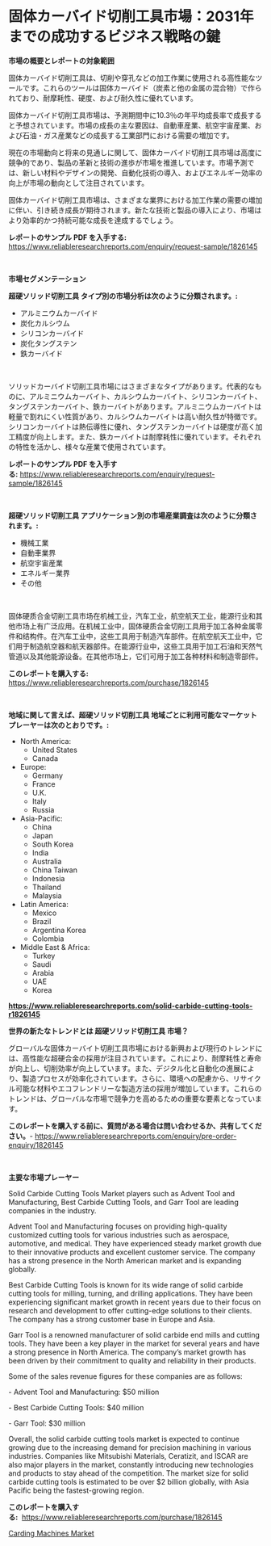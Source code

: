 <p><h1>固体カーバイド切削工具市場：2031年までの成功するビジネス戦略の鍵</h1></p><p><strong>市場の概要とレポートの対象範囲</strong></p>
<p><p>固体カーバイド切削工具は、切削や穿孔などの加工作業に使用される高性能なツールです。これらのツールは固体カーバイド（炭素と他の金属の混合物）で作られており、耐摩耗性、硬度、および耐久性に優れています。</p><p>固体カーバイド切削工具市場は、予測期間中に10.3％の年平均成長率で成長すると予想されています。市場の成長の主な要因は、自動車産業、航空宇宙産業、および石油・ガス産業などの成長する工業部門における需要の増加です。</p><p>現在の市場動向と将来の見通しに関して、固体カーバイド切削工具市場は高度に競争的であり、製品の革新と技術の進歩が市場を推進しています。市場予測では、新しい材料やデザインの開発、自動化技術の導入、およびエネルギー効率の向上が市場の動向として注目されています。</p><p>固体カーバイド切削工具市場は、さまざまな業界における加工作業の需要の増加に伴い、引き続き成長が期待されます。新たな技術と製品の導入により、市場はより効率的かつ持続可能な成長を達成するでしょう。</p></p>
<p><strong>レポートのサンプル PDF を入手する:</strong> <a href="https://www.reliableresearchreports.com/enquiry/request-sample/1826145">https://www.reliableresearchreports.com/enquiry/request-sample/1826145</a></p>
<p>&nbsp;</p>
<p><strong>市場セグメンテーション</strong></p>
<p><strong>超硬ソリッド切削工具 タイプ別の市場分析は次のように分類されます。:</strong></p>
<p><ul><li>アルミニウムカーバイド</li><li>炭化カルシウム</li><li>シリコンカーバイド</li><li>炭化タングステン</li><li>鉄カーバイド</li></ul></p>
<p>&nbsp;</p>
<p><p>ソリッドカーバイド切削工具市場にはさまざまなタイプがあります。代表的なものに、アルミニウムカーバイト、カルシウムカーバイト、シリコンカーバイト、タングステンカーバイト、鉄カーバイトがあります。アルミニウムカーバイトは軽量で割れにくい性質があり、カルシウムカーバイトは高い耐久性が特徴です。シリコンカーバイトは熱伝導性に優れ、タングステンカーバイトは硬度が高く加工精度が向上します。また、鉄カーバイトは耐摩耗性に優れています。それぞれの特性を活かし、様々な産業で使用されています。</p></p>
<p><strong>レポートのサンプル PDF を入手する:</strong>&nbsp;<a href="https://www.reliableresearchreports.com/enquiry/request-sample/1826145">https://www.reliableresearchreports.com/enquiry/request-sample/1826145</a></p>
<p>&nbsp;</p>
<p><strong> 超硬ソリッド切削工具 アプリケーション別の市場産業調査は次のように分類されます。:</strong></p>
<p><ul><li>機械工業</li><li>自動車業界</li><li>航空宇宙産業</li><li>エネルギー業界</li><li>その他</li></ul></p>
<p>&nbsp;</p>
<p><p>固体硬质合金切削工具市场在机械工业，汽车工业，航空航天工业，能源行业和其他市场上有广泛应用。在机械工业中，固体硬质合金切削工具用于加工各种金属零件和结构件。在汽车工业中，这些工具用于制造汽车部件。在航空航天工业中，它们用于制造航空器和航天器部件。在能源行业中，这些工具用于加工石油和天然气管道以及其他能源设备。在其他市场上，它们可用于加工各种材料和制造零部件。</p></p>
<p><strong>このレポートを購入する:</strong>&nbsp; <a href="https://www.reliableresearchreports.com/purchase/1826145">https://www.reliableresearchreports.com/purchase/1826145</a></p>
<p>&nbsp;</p>
<p><strong>地域に関して言えば、超硬ソリッド切削工具 地域ごとに利用可能なマーケットプレーヤーは次のとおりです。:</strong></p>
<p><ul>
    <li>
        North America:
        <ul>
            <li>United States</li>
            <li>Canada</li>
        </ul>
    </li>
    <li>
        Europe:
        <ul>
            <li>Germany</li>
            <li>France</li>
            <li>U.K.</li>
            <li>Italy</li>
            <li>Russia</li>
        </ul>
    </li>
    <li>
        Asia-Pacific:
        <ul>
            <li>China</li>
            <li>Japan</li>
            <li>South Korea</li>
            <li>India</li>
            <li>Australia</li>
            <li>China Taiwan</li>
            <li>Indonesia</li>
            <li>Thailand</li>
            <li>Malaysia</li>
        </ul>
    </li>
    <li>
        Latin America:
        <ul>
            <li>Mexico</li>
            <li>Brazil</li>
            <li>Argentina Korea</li>
            <li>Colombia</li>
        </ul>
    </li>
    <li>
        Middle East & Africa:
        <ul>
            <li>Turkey</li>
            <li>Saudi</li>
            <li>Arabia</li>
            <li>UAE</li>
            <li>Korea</li>
        </ul>
    </li>
    </ul></p>
<p><strong><a href="https://www.reliableresearchreports.com/solid-carbide-cutting-tools-r1826145">https://www.reliableresearchreports.com/solid-carbide-cutting-tools-r1826145</a></strong>&nbsp;</p>
<p><strong>世界の新たなトレンドとは 超硬ソリッド切削工具 市場？</strong></p>
<p><p>グローバルな固体カーバイト切削工具市場における新興および現行のトレンドには、高性能な超硬合金の採用が注目されています。これにより、耐摩耗性と寿命が向上し、切削効率が向上しています。また、デジタル化と自動化の進展により、製造プロセスが効率化されています。さらに、環境への配慮から、リサイクル可能な材料やエコフレンドリーな製造方法の採用が増加しています。これらのトレンドは、グローバルな市場で競争力を高めるための重要な要素となっています。</p></p>
<p><strong>このレポートを購入する前に、質問がある場合は問い合わせるか、共有してください。</strong>- <a href="https://www.reliableresearchreports.com/enquiry/pre-order-enquiry/1826145">https://www.reliableresearchreports.com/enquiry/pre-order-enquiry/1826145</a></p>
<p>&nbsp;</p>
<p><strong>主要な市場プレーヤー</strong></p>
<p><p>Solid Carbide Cutting Tools Market players such as Advent Tool and Manufacturing, Best Carbide Cutting Tools, and Garr Tool are leading companies in the industry. </p><p>Advent Tool and Manufacturing focuses on providing high-quality customized cutting tools for various industries such as aerospace, automotive, and medical. They have experienced steady market growth due to their innovative products and excellent customer service. The company has a strong presence in the North American market and is expanding globally.</p><p>Best Carbide Cutting Tools is known for its wide range of solid carbide cutting tools for milling, turning, and drilling applications. They have been experiencing significant market growth in recent years due to their focus on research and development to offer cutting-edge solutions to their clients. The company has a strong customer base in Europe and Asia.</p><p>Garr Tool is a renowned manufacturer of solid carbide end mills and cutting tools. They have been a key player in the market for several years and have a strong presence in North America. The company’s market growth has been driven by their commitment to quality and reliability in their products.</p><p>Some of the sales revenue figures for these companies are as follows:</p><p>- Advent Tool and Manufacturing: $50 million</p><p>- Best Carbide Cutting Tools: $40 million</p><p>- Garr Tool: $30 million</p><p>Overall, the solid carbide cutting tools market is expected to continue growing due to the increasing demand for precision machining in various industries. Companies like Mitsubishi Materials, Ceratizit, and ISCAR are also major players in the market, constantly introducing new technologies and products to stay ahead of the competition. The market size for solid carbide cutting tools is estimated to be over $2 billion globally, with Asia Pacific being the fastest-growing region.</p></p>
<p><strong>このレポートを購入する:</strong>&nbsp;&nbsp;<a href="https://www.reliableresearchreports.com/purchase/1826145">https://www.reliableresearchreports.com/purchase/1826145</a></p>
<p><p><a href="https://github.com/AKSHATREPORTPRIME/Market-Research-Report-List-4/blob/main/carding-machines-market.md">Carding Machines Market</a></p></p>
